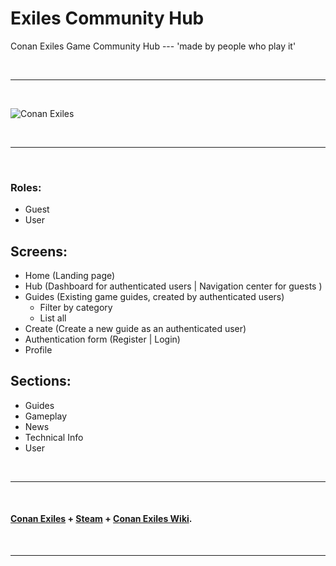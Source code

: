 # Exiles Community Hub

Conan Exiles Game Community Hub ---
'made by people who play it'

<br><hr><br>

![Conan Exiles](https://encrypted-tbn0.gstatic.com/images?q=tbn:ANd9GcTTXGH_z2eJRteruLgQtup5KMvCciAoV04RTw&usqp=CAU)


<br><hr><br>


### Roles:

- Guest
- User

## Screens:

- Home (Landing page)
- Hub (Dashboard for authenticated users | Navigation center for guests )
- Guides (Existing game guides, created by authenticated users)
    - Filter by category
    - List all
- Create (Create a new guide as an authenticated user)
- Authentication form (Register | Login)
- Profile

## Sections:

- Guides
- Gameplay
- News
- Technical Info
- User

<br><hr><br>

#### [Conan Exiles](https://www.conanexiles.com/) + [Steam](https://store.steampowered.com/) + [Conan Exiles Wiki](https://conanexiles.fandom.com/wiki/Conan_Exiles_Wiki).


<br><hr><br>
